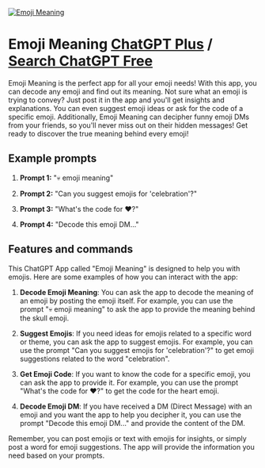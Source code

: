 
[![Emoji Meaning](https://files.oaiusercontent.com/file-HFXwgCVNlPynyJlSrEHlXghc?se=2123-10-19T13%3A03%3A41Z&sp=r&sv=2021-08-06&sr=b&rscc=max-age%3D31536000%2C%20immutable&rscd=attachment%3B%20filename%3Da951659e-4d94-4414-a1f9-004fe8f32399.png&sig=YNNtxJi2bK%2Bp7Rv8%2Bv1gbHB3evd/Ipfy/R/2pzlqWKE%3D)](https://chat.openai.com/g/g-IfnNw20tI-emoji-meaning)

# Emoji Meaning [ChatGPT Plus](https://chat.openai.com/g/g-IfnNw20tI-emoji-meaning) / [Search ChatGPT Free](https://gptcall.net/index.html#/?search=Emoji%20Meaning)

Emoji Meaning is the perfect app for all your emoji needs! With this app, you can decode any emoji and find out its meaning. Not sure what an emoji is trying to convey? Just post it in the app and you'll get insights and explanations. You can even suggest emoji ideas or ask for the code of a specific emoji. Additionally, Emoji Meaning can decipher funny emoji DMs from your friends, so you'll never miss out on their hidden messages! Get ready to discover the true meaning behind every emoji!

## Example prompts

1. **Prompt 1:** "💀 emoji meaning"

2. **Prompt 2:** "Can you suggest emojis for 'celebration'?"

3. **Prompt 3:** "What's the code for ❤️?"

4. **Prompt 4:** "Decode this emoji DM..."

## Features and commands

This ChatGPT App called "Emoji Meaning" is designed to help you with emojis. Here are some examples of how you can interact with the app:

1. **Decode Emoji Meaning**: You can ask the app to decode the meaning of an emoji by posting the emoji itself. For example, you can use the prompt "💀 emoji meaning" to ask the app to provide the meaning behind the skull emoji.

2. **Suggest Emojis**: If you need ideas for emojis related to a specific word or theme, you can ask the app to suggest emojis. For example, you can use the prompt "Can you suggest emojis for 'celebration'?" to get emoji suggestions related to the word "celebration".

3. **Get Emoji Code**: If you want to know the code for a specific emoji, you can ask the app to provide it. For example, you can use the prompt "What's the code for ❤️?" to get the code for the heart emoji.

4. **Decode Emoji DM**: If you have received a DM (Direct Message) with an emoji and you want the app to help you decipher it, you can use the prompt "Decode this emoji DM..." and provide the content of the DM.

Remember, you can post emojis or text with emojis for insights, or simply post a word for emoji suggestions. The app will provide the information you need based on your prompts.


